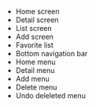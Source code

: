 - Home screen
- Detail screen
- List screen
- Add screen
- Favorite list
- Bottom navigation bar
- Home menu
- Detail menu
- Add menu
- Delete menu
- Undo deleleted menu
